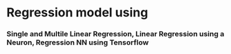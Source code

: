 # Regression model using

### Single and Multile Linear Regression, Linear Regression using a Neuron, Regression NN using Tensorflow
